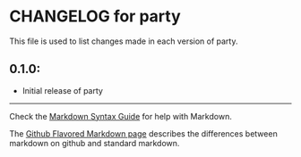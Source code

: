 # CHANGELOG for party

This file is used to list changes made in each version of party.

## 0.1.0:

* Initial release of party

- - -
Check the [Markdown Syntax Guide](http://daringfireball.net/projects/markdown/syntax) for help with Markdown.

The [Github Flavored Markdown page](http://github.github.com/github-flavored-markdown/) describes the differences between markdown on github and standard markdown.
